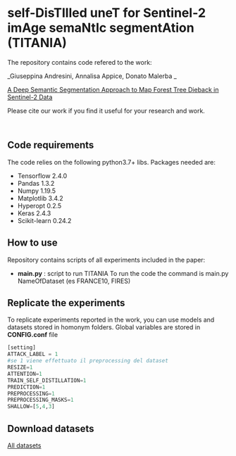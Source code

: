#  self-DisTIlled uneT for Sentinel-2 imAge semaNtIc segmentAtion  (TITANIA)


The repository contains code refered to the work:

_Giuseppina Andresini, Annalisa Appice,  Donato Malerba _

[A Deep Semantic Segmentation Approach to Map Forest Tree Dieback in Sentinel-2 Data]() 

Please cite our work if you find it useful for your research and work.
```


```


## Code requirements
The code relies on the following python3.7+ libs.
Packages needed are:
* Tensorflow 2.4.0
* Pandas 1.3.2
* Numpy 1.19.5
* Matplotlib 3.4.2
* Hyperopt 0.2.5
* Keras 2.4.3
* Scikit-learn 0.24.2


## How to use
Repository contains scripts of all experiments included in the paper:
* __main.py__ : script to run  TITANIA 
To run the code the command is main.py NameOfDataset (es FRANCE10, FIRES)
  

 
## Replicate the experiments

To replicate experiments reported in the work, you can use models and datasets stored in homonym folders.
Global variables are stored in __CONFIG.conf__  file 


```python
[setting]
ATTACK_LABEL = 1
#se 1 viene effettuato il preprocessing del dataset
RESIZE=1
ATTENTION=1
TRAIN_SELF_DISTILLATION=1
PREDICTION=1
PREPROCESSING=1
PREPROCESSING_MASKS=1
SHALLOW=[5,4,3]
```

## Download datasets

[All datasets]()








